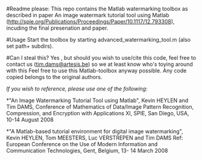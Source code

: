 #Readme please:
This repo contains the Matlab watermarking toolbox as described in paper An image watermark tutorial tool using Matlab (http://spie.org/Publications/Proceedings/Paper/10.1117/12.793308), incuding the final presenation and paper.

#Usage
Start the toolbox by starting advanced_watermarking_tool.m  (also set path+ subdirs).

#Can I steal this?
Yes , but should you wish to use/cite this code, feel free to contact us (tim.dams@artesis.be) so we at least know who's toying around with this
Feel free to use this Matlab-toolbox anyway possible. Any code copied belongs to the original authors.

*If you wish to reference, please use one of the following:*

*"An Image Watermarking Tutorial Tool using Matlab",
Kevin HEYLEN and Tim DAMS, Conference of Mathematics of Data/Image Pattern Recognition, Compression, and Encryption with Applications XI, SPIE, San Diego, USA, 10-14 August 2008

*"A Matlab-based tutorial environment for digital image watermarking",
Kevin HEYLEN, Tom MEESTERS, Luc VERSTREPEN and Tim DAMS
Ref: European Conference on the Use of Modern Information and Communication Technologies, Gent, Belgium, 13- 14 March 2008

